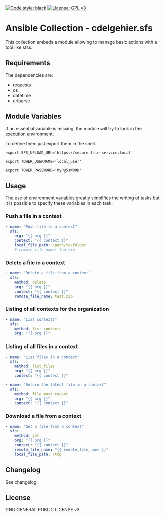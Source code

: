 [![Code style: black](https://img.shields.io/badge/code%20style-black-000000.svg)](https://github.com/psf/black)
[![License: GPL v3](https://img.shields.io/badge/License-GPLv3-blue.svg)](https://www.gnu.org/licenses/gpl-3.0)
# Ansible Collection - cdelgehier.sfs

This collection embeds a module allowing to manage basic actions with a tool like sfss.

## Requirements

The dependencies are:
- requests
- os
- datetime
- urlparse

## Module Variables

If an essential variable is missing, the module will try to look in the execution environment.

To define them just export them in the shell.

```shell
export SFS_UPLOAD_URL='https://secure-file-service.local'
```

```shell
export TOWER_USERNAME='local_user'
```

```shell
export TOWER_PASSWORD='MyP@5sW0RD'
```

## Usage

The use of environment variables greatly simplifies the writing of tasks but it is possible to specify these variables in each task.


### Push a file in a context
```yaml
- name: "Push file to a context"
  sfs:
    org: "{{ org }}"
    context: "{{ context }}"
    local_file_path: /path/to/folder
    # remote_file_name: foo.zip
```

### Delete a file in a context
```yaml
- name: "Delete a file from a context"
  sfs:
    method: delete
    org: "{{ org }}"
    context: "{{ context }}"
    remote_file_name: test.zip
```

### Listing of all contexts for the organization
```yaml
- name: "List contexts"
  sfs:
    method: list_contexts
    org: "{{ org }}"
```

### Listing of all files in a context
```yaml
- name: "List files in a context"
  sfs:
    method: list_files
    org: "{{ org }}"
    context: "{{ context }}"
```

```yaml
- name: "Return the latest file in a context"
  sfs:
    method: file_most_recent
    org: "{{ org }}"
    context: "{{ context }}"
```

### Download a file from a context
```yaml
- name: "Get a file from a context"
  sfs:
    method: get
    org: "{{ org }}"
    context: "{{ context }}"
    remote_file_name: "{{ remote_file_name }}"
    local_file_path: /tmp
```

## Changelog

See changelog.

## License

GNU GENERAL PUBLIC LICENSE v3
